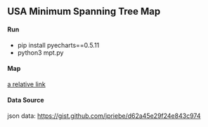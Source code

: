 ## USA Minimum Spanning Tree Map



#### Run

- pip install pyecharts==0.5.11
- python3 mpt.py 

#### Map

[a relative link](img/map.png)

#### Data Source

json data: https://gist.github.com/jpriebe/d62a45e29f24e843c974

